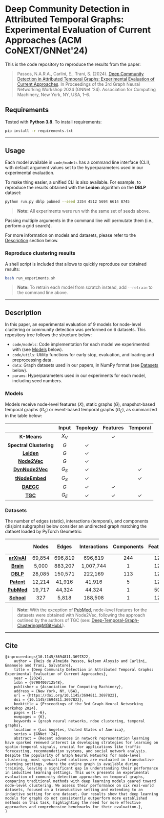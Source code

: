 # Deep Community Detection in Attributed Temporal Graphs: Experimental Evaluation of Current Approaches (ACM CoNEXT/GNNet'24)

This is the code repository to reproduce the results from the paper:

> Passos, N.A.R.A., Carlini, E., Trani, S. (2024). [Deep Community Detection in Attributed Temporal Graphs: Experimental Evaluation of Current Approaches](https://doi.org/10.1145/3694811.3697822). In Proceedings of the 3rd Graph Neural Networking Workshop 2024 (GNNet '24). Association for Computing Machinery, New York, NY, USA, 1–6.

## Requirements

Tested with **Python 3.8**. To install requirements:

```bash
pip install -r requirements.txt
```

___

## Usage

Each model available in `code/models` has a command line interface (CLI), with default argument values set to the hyperparameters used in our experimental evaluation.

To make thing easier, a unified CLI is also available. For example, to reproduce the results obtained with the **Leiden** algorithm on the **DBLP** dataset:

```bash
python run.py dblp pubmed --seed 2354 4512 5694 6614 8745
```

> **Note:** All experiments were run with the same set of seeds above.

Passing multiple arguments in the command line will permutate them (i.e., perform a grid search).

For more information on models and datasets, please refer to the [Description](#description) section below.

### Reproduce clustering results

A shell script is included that allows to quickly reproduce our obtained results:

```bash
bash run_experiments.sh
```

> **Note:** To retrain each model from scratch instead, add `--retrain` to the command line above.

___

## Description

In this paper, an experimental evaluation of 9 models for node-level clustering or community detection was performed on 6 datasets. This repository tree follows the structure below:

* `code/models`: Code implementation for each model we experimented with (see [Models](#models) below).
* `code/utils`: Utility functions for early stop, evaluation, and loading and preprocessing data.
* `data`: Graph datasets used in our papers, in NumPy format (see [Datasets](#datasets) below).
* `params`: Hyperparameters used in our experiments for each model, including seed numbers.

### Models

Models receive node-level features ($X$), static graphs ($G$), snapshot-based temporal graphs ($G_S$) or event-based temporal graphs ($G_E$), as summarized in the table below:

| | Input | Topology | Features | Temporal |
| :---: | :---: | :---: | :---: | :---: |
| **K-Means** | $X_V$​ | | ✓ | |
| **Spectral Clustering** | $G$ | ✓ | | |
| **[Leiden](https://doi.org/10.1038/s41598-019-41695-z)** | $G$ | ✓ | | |
| **[Node2Vec](https://doi.org/10.1145/2939672.2939754)** | $G$ | ✓ | | |
| **[DynNode2Vec](https://doi.org/10.1109/BigData.2018.8621910)** | $G_S​$ | ✓ | | ✓ |
| **[tNodeEmbed](https://doi.org/10.5555/3367471.3367683)** | $G_S​$ | ✓ | | ✓ |
| **[DAEGC](https://doi.org/10.5555/3367471.3367551)** | $G$ | ✓ | ✓ | |
| **[TGC](https://openreview.net/pdf?id=ViNe1fjGME)** | $G_E​$ | ✓ | ✓ | ✓ |

### Datasets

The number of edges (static), interactions (temporal), and components (disjoint subgraphs) below consider an undirected graph matching the dataset loaded by PyTorch Geometric:

| | Nodes | Edges | Interactions | Components | Features | Classes | Time steps |
| :---: | :---: | :---: | :---: | :---: | :---: | :---: | :---: |
| **[arXivAI](https://doi.org/10.48550/arXiv.2306.04962)** | 69,854 | 696,819 | 696,819 | 244 | 128 | 5 | 27 |
| **[Brain](https://doi.org/10.1016/j.neuroimage.2016.12.061)** | 5,000 | 883,207 | 1,007,744 | 1 | 128 | 10 | 12 |
| **[DBLP](https://doi.org/10.1145/3219819.3220054)** | 28,085 | 150,571 | 222,169 | 113 | 128 | 10 | 27 |
| **[Patent](https://doi.org/10.3386/w8498)** | 12,214 | 41,916 | 41,916 | 5 | 128 | 6 | 891 |
| **[PubMed](https://zenodo.org/records/13932075)** | 19,717 | 44,324 | 44,324 | 1 | 500 | 3 | 42 |
| **[School](https://doi.org/10.1371/journal.pone.0136497)** | 327 | 5,818 | 188,508 | 1 | 128 | 9 | 7,375 |

> **Note:** With the exception of [PubMed](https://github.com/nelsonaloysio/pubmed-temporal), node-level features for the datasets were obtained with Node2Vec, following the approach outlined by the authors of TGC (see: [Deep-Temporal-Graph-Clustering@MGitHubL](https://github.com/MGitHubL/Deep-Temporal-Graph-Clustering)).

___

## Cite

```
@inproceedings{10.1145/3694811.3697822,
    author = {Reis de Almeida Passos, Nelson Aloysio and Carlini, Emanuele and Trani, Salvatore},
    title = {Deep Community Detection in Attributed Temporal Graphs: Experimental Evaluation of Current Approaches},
    year = {2024},
    isbn = {9798400712548},
    publisher = {Association for Computing Machinery},
    address = {New York, NY, USA},
    url = {https://doi.org/10.1145/3694811.3697822},
    doi = {10.1145/3694811.3697822},
    booktitle = {Proceedings of the 3rd Graph Neural Networking Workshop 2024},
    pages = {1--6},
    numpages = {6},
    keywords = {graph neural networks, ndoe clustering, temporal graphs},
    location = {Los Angeles, United States of America},
    series = {GNNet '24},
    abstract = {Recent advances in network representation learning have sparked renewed interest in developing strategies for learning on spatio-temporal signals, crucial for applications like traffic forecasting, recommendation systems, and social network analysis. Despite the popularity of Graph Neural Networks for node-level clustering, most specialized solutions are evaluated in transductive learning settings, where the entire graph is available during training, leaving a significant gap in understanding their performance in inductive learning settings. This work presents an experimental evaluation of community detection approaches on temporal graphs, comparing traditional methods with deep learning models geared toward node-level clustering. We assess their performance on six real-world datasets, focused on a transductive setting and extending to an inductive setting for one dataset. Our results show that deep learning models for graphs do not consistently outperform more established methods on this task, highlighting the need for more effective approaches and comprehensive benchmarks for their evaluation.},
}
```
